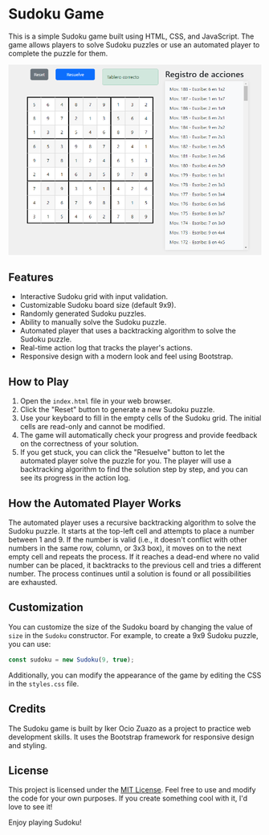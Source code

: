 # Sudoku Game

This is a simple Sudoku game built using HTML, CSS, and JavaScript. The game allows players to solve Sudoku puzzles or use an automated player to complete the puzzle for them.

![demo.png](demo.png)

## Features

- Interactive Sudoku grid with input validation.
- Customizable Sudoku board size (default 9x9).
- Randomly generated Sudoku puzzles.
- Ability to manually solve the Sudoku puzzle.
- Automated player that uses a backtracking algorithm to solve the Sudoku puzzle.
- Real-time action log that tracks the player's actions.
- Responsive design with a modern look and feel using Bootstrap.

## How to Play

1. Open the `index.html` file in your web browser.
2. Click the "Reset" button to generate a new Sudoku puzzle.
3. Use your keyboard to fill in the empty cells of the Sudoku grid. The initial cells are read-only and cannot be modified.
4. The game will automatically check your progress and provide feedback on the correctness of your solution.
5. If you get stuck, you can click the "Resuelve" button to let the automated player solve the puzzle for you. The player will use a backtracking algorithm to find the solution step by step, and you can see its progress in the action log.

## How the Automated Player Works

The automated player uses a recursive backtracking algorithm to solve the Sudoku puzzle. It starts at the top-left cell and attempts to place a number between 1 and 9. If the number is valid (i.e., it doesn't conflict with other numbers in the same row, column, or 3x3 box), it moves on to the next empty cell and repeats the process. If it reaches a dead-end where no valid number can be placed, it backtracks to the previous cell and tries a different number. The process continues until a solution is found or all possibilities are exhausted.

## Customization

You can customize the size of the Sudoku board by changing the value of `size` in the `Sudoku` constructor. For example, to create a 9x9 Sudoku puzzle, you can use:

```javascript
const sudoku = new Sudoku(9, true);
```

Additionally, you can modify the appearance of the game by editing the CSS in the `styles.css` file.

## Credits

The Sudoku game is built by Iker Ocio Zuazo as a project to practice web development skills. It uses the Bootstrap framework for responsive design and styling.

## License

This project is licensed under the [MIT License](LICENSE). Feel free to use and modify the code for your own purposes. If you create something cool with it, I'd love to see it!

Enjoy playing Sudoku!
